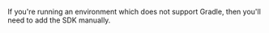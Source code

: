 If you're running an environment which does not support Gradle, then you'll need to add the SDK manually.

